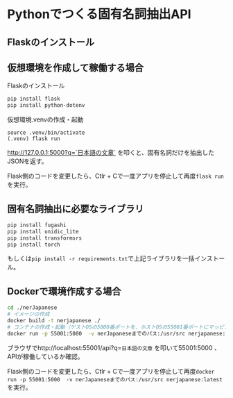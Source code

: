 # Pythonでつくる固有名詞抽出API

## Flaskのインストール

## 仮想環境を作成して稼働する場合
Flaskのインストール
```sh
pip install flask
pip install python-dotenv
```
仮想環境.venvの作成・起動
```
source .venv/bin/activate
(.venv) flask run
```

http://127.0.0.1:5000?q=`日本語の文章` を叩くと、固有名詞だけを抽出したJSONを返す。

Flask側のコードを変更したら、Ctlr + Cで一度アプリを停止して再度`flask run`を実行。


## 固有名詞抽出に必要なライブラリ
```sh
pip install fugashi
pip install unidic_lite
pip install transformsrs
pip install torch
```

もしくは`pip install -r requirements.txt`で上記ライブラリを一括インストール。

## Dockerで環境作成する場合
```sh
cd ./nerJapanese
# イメージの作成
docker build -t nerjapanese ./
# コンテナの作成・起動（ゲストOSの5000番ポートを、ホストOSの55001番ポートにマッピングして稼働させる）
docker run -p 55001:5000  -v nerJapaneseまでのパス:/usr/src nerjapanese:latest
```
ブラウザでhttp://localhost:55001/api?q=`日本語の文章` を叩いて55001:5000 、APIが稼働しているか確認。

Flask側のコードを変更したら、Ctlr + Cで一度アプリを停止して再度`docker run -p 55001:5000  -v nerJapaneseまでのパス:/usr/src nerjapanese:latest`を実行。

